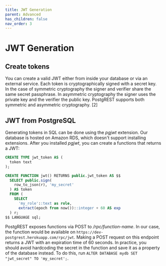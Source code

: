 ```yaml
---
title: JWT Generation
parent: Advanced
has_children: false
nav_order: 3
---
```


# JWT Generation
## Create tokens
You can create a valid JWT either from inside your database or via an external service. Each token is cryptographically signed with a secret key. In the case of symmetric cryptography the signer and verifier share the same secret passphrase. In asymmetric cryptography the signer uses the private key and the verifier the public key. PostgREST supports both symmetric and asymmetric cryptography. [2]

## JWT from PostgreSQL
Generating tokens in SQL can be done using the _pgjwt_ extension. Our database is hosted on Amazon RDS, which doesn't support installing extensions. After you installed _pgjwt_, you can create a functions that returns a JWT:

```sql
CREATE TYPE jwt_token AS (
  token text
);

CREATE FUNCTION jwt() RETURNS public.jwt_token AS $$
  SELECT public.sign(
    row_to_json(r), 'my_secret'
  ) AS token
  FROM (
    SELECT
      'my_role'::text as role,
      extract(epoch from now())::integer + 60 AS exp
  ) r;
$$ LANGUAGE sql;
```

PostgREST exposes functions via POST to _/rpc/function-name_. In our case, the function would be available on `https://dev-postgrest.herokuapp.com/rpc/jwt`. Making a POST request on this endpoint returns a JWT with an expiration time of 60 seconds. In practice, you should avoid hardcoding the secret in the function and save it as a property of the database instead. To do this, run `ALTER DATABASE mydb SET "jwt_secret" TO 'my_secret';`.